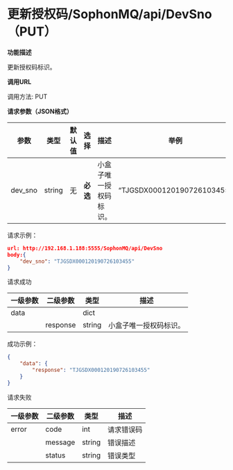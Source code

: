 # 更新授权码/SophonMQ/api/DevSno（PUT）

**功能描述**

更新授权码标识。

**调用URL**

调用方法: PUT

**请求参数（JSON格式）**

| 参数    | 类型   | 默认值 | 选择     | 描述                   |  举例  |
| ------- | ------ | ----------------------------------- | -------- | ---------------------- | --------------------------------- |
| dev_sno | string | 无                                  | **必选** | 小盒子唯一授权码标识。 | “TJGSDX000120190726103455”        |

请求示例：

```json
url: http://192.168.1.188:5555/SophonMQ/api/DevSno
body:{
	"dev_sno": "TJGSDX000120190726103455"
}
```

请求成功

| 一级参数 | 二级参数 | 类型   | 描述                   |
| -------- | -------- | ------ | ---------------------- |
| data     |          | dict   |                        |
|          | response | string | 小盒子唯一授权码标识。 |

成功示例：

```json
{
    "data": {
        "response": "TJGSDX000120190726103455"
    }
}
```

请求失败

| 一级参数 | 二级参数 | 类型   | 描述       |
| -------- | -------- | ------ | ---------- |
| error    | code     | int    | 请求错误码 |
|          | message  | string | 错误描述   |
|          | status   | string | 错误类型   |

